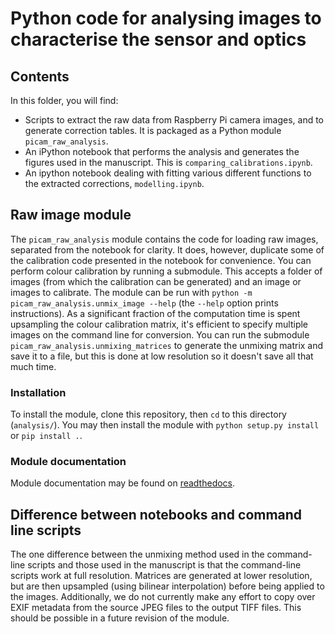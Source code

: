 # Python code for analysing images to characterise the sensor and optics

## Contents
In this folder, you will find:
* Scripts to extract the raw data from Raspberry Pi camera images, and to generate correction tables.  It is packaged as a Python module ``picam_raw_analysis``.
* An iPython notebook that performs the analysis and generates the figures used in the manuscript.  This is ``comparing_calibrations.ipynb``.
* An ipython notebook dealing with fitting various different functions to the extracted corrections, ``modelling.ipynb``.

## Raw image module
The ``picam_raw_analysis`` module contains the code for loading raw images, separated from the notebook for clarity.  It does, however, duplicate some of the calibration code presented in the notebook for convenience.  You can perform colour calibration by running a submodule.  This accepts a folder of images (from which the calibration can be generated) and an image or images to calibrate.  The module can be run with ``python -m picam_raw_analysis.unmix_image --help`` (the ``--help`` option prints instructions).  As a significant fraction of the computation time is spent upsampling the colour calibration matrix, it's efficient to specify multiple images on the command line for conversion.  You can run the submodule ``picam_raw_analysis.unmixing_matrices`` to generate the unmixing matrix and save it to a file, but this is done at low resolution so it doesn't save all that much time.

### Installation
To install the module, clone this repository, then ``cd`` to this directory (``analysis/``).  You may then install the module with ``python setup.py install`` or ``pip install .``.

### Module documentation
Module documentation may be found on [readthedocs](https://picamera-raw-analysis.readthedocs.io/en/latest/).

## Difference between notebooks and command line scripts
The one difference between the unmixing method used in the command-line scripts and those used in the manuscript is that the command-line scripts work at full resolution.  Matrices are generated at lower resolution, but are then upsampled (using bilinear interpolation) before being applied to the images.  Additionally, we do not currently make any effort to copy over EXIF metadata from the source JPEG files to the output TIFF files.  This should be possible in a future revision of the module.
